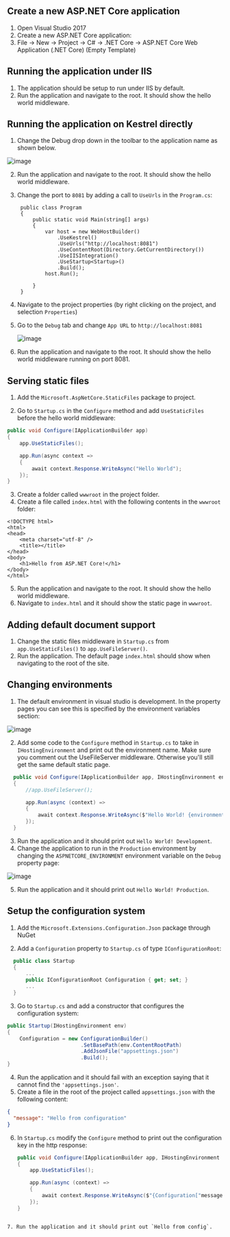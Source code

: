 
## Create a new ASP.NET Core application

1. Open Visual Studio 2017 
2. Create a new ASP.NET Core application:
3. File -> New -> Project -> C#  -> .NET Core -> ASP.NET Core Web Application (.NET Core) (Empty Template)

## Running the application under IIS

1. The application should be setup to run under IIS by default.
2. Run the application and navigate to the root. It should show the hello world middleware.

## Running the application on Kestrel directly

1. Change the Debug drop down in the toolbar to the application name as shown below.
  
  ![image](https://cloud.githubusercontent.com/assets/95136/15806049/abf005b6-2b3a-11e6-8fb4-ca75c9f68913.png)

2. Run the application and navigate to the root. It should show the hello world middleware.
3. Change the port to `8081` by adding a call to `UseUrls` in the 
`Program.cs`:

   ```
    public class Program
    {
        public static void Main(string[] args)
        {
            var host = new WebHostBuilder()
                .UseKestrel()
                .UseUrls("http://localhost:8081")
                .UseContentRoot(Directory.GetCurrentDirectory())
                .UseIISIntegration()
                .UseStartup<Startup>()
                .Build();
            host.Run();

        }
    }
   ```
4. Navigate to the project properties (by right clicking on the project, and selection `Properties`)
5. Go to the `Debug` tab and change `App URL` to `http://localhost:8081`

   ![image](https://cloud.githubusercontent.com/assets/95136/15806095/157c4c32-2b3c-11e6-91db-b231aa113c31.png)

6. Run the application and navigate to the root. It should show the hello world middleware running on port 8081.

## Serving static files

1. Add the `Microsoft.AspNetCore.StaticFiles` package to project.
 
2. Go to `Startup.cs` in the `Configure` method and add `UseStaticFiles` before the hello world middleware:

  ```C#
  public void Configure(IApplicationBuilder app)
  {
      app.UseStaticFiles();

      app.Run(async context =>
      {
          await context.Response.WriteAsync("Hello World");
      });
  }
  ```
  
3. Create a folder called `wwwroot` in the project folder.
4. Create a file called `index.html` with the following contents in the `wwwroot` folder:

  ```
  <!DOCTYPE html>
  <html>
  <head>
      <meta charset="utf-8" />
      <title></title>
  </head>
  <body>
      <h1>Hello from ASP.NET Core!</h1> 
  </body>
  </html>
  ```

5. Run the application and navigate to the root. It should show the hello world middleware.
6. Navigate to `index.html` and it should show the static page in `wwwroot`.

## Adding default document support

1. Change the static files middleware in `Startup.cs` from `app.UseStaticFiles()` to `app.UseFileServer()`.
2. Run the application. The default page `index.html` should show when navigating to the root of the site.

## Changing environments

1. The default environment in visual studio is development. In the property pages you can see this is specified by the environment variables section:

  ![image](https://cloud.githubusercontent.com/assets/95136/15806164/a57a79a2-2b3d-11e6-9551-9e106036e0c0.png)

2. Add some code to the `Configure` method in `Startup.cs` to take in `IHostingEnvironment` and print out the environment name. Make sure you comment out the UseFileServer middleware. Otherwise you'll still get the same default static page.

  ```C#
    public void Configure(IApplicationBuilder app, IHostingEnvironment environment)
    {
        //app.UseFileServer();

        app.Run(async (context) =>
        {
            await context.Response.WriteAsync($"Hello World! {environment.EnvironmentName}");
        });
    }
  ```
3. Run the application and it should print out `Hello World! Development`. 
4. Change the application to run in the `Production` environment by changing the `ASPNETCORE_ENVIRONMENT` environment variable on the `Debug` property page:
 
  ![image](https://cloud.githubusercontent.com/assets/95136/15806196/9b52efee-2b3e-11e6-851b-35765d5b2a4d.png)

5. Run the application and it should print out `Hello World! Production`.

## Setup the configuration system

1. Add the `Microsoft.Extensions.Configuration.Json` package through NuGet
 
2. Add a `Configuration` property to `Startup.cs` of type `IConfigurationRoot`:

```C#
  public class Startup
  {
      ...
      public IConfigurationRoot Configuration { get; set; }
      ...
  }
```

3. Go to `Startup.cs` and add a constructor that configures the configuration system:

  ```C#
  public Startup(IHostingEnvironment env)
  {
      Configuration = new ConfigurationBuilder()
                          .SetBasePath(env.ContentRootPath)
                          .AddJsonFile("appsettings.json")
                          .Build();
  }
  ```
4. Run the application and it should fail with an exception saying that it cannot find the `'appsettings.json'`.
5. Create a file in the root of the project called `appsettings.json` with the following content:
  
  ```JSON
  {
    "message": "Hello from configuration"
  }
  ```
 
6. In `Startup.cs` modify the `Configure` method to print out the configuration key in the http response:

    ```C#
    public void Configure(IApplicationBuilder app, IHostingEnvironment environment)
    {
        app.UseStaticFiles();

        app.Run(async (context) =>
        {
            await context.Response.WriteAsync($"{Configuration["message"]}");
        });
    }
  ```

7. Run the application and it should print out `Hello from config`.
